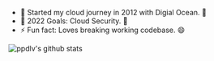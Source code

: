 <!--**ppdlv/ppdlv** is a ✨ _special_ ✨ repository because its `README.md` (this file) appears on your GitHub profile.

Here are some ideas to get you started:

- 🔭 I’m currently working on ...
- 🌱 I’m currently learning ...
- 👯 I’m looking to collaborate on ...
- 🤔 I’m looking for help with ...
- 💬 Ask me about ...
- 📫 How to reach me: ...
- 😄 Pronouns: ...
- ⚡ Fun fact: ...
-->

- 🌱 Started my cloud journey in 2012 with Digial Ocean. 🔭
- 🥅 2022 Goals: Cloud Security. 🌱
- ⚡ Fun fact: Loves breaking working codebase. 😄

![ppdlv's github stats](https://github-readme-stats.vercel.app/api?username=ppdlv&show_icons=true&theme=dark)
